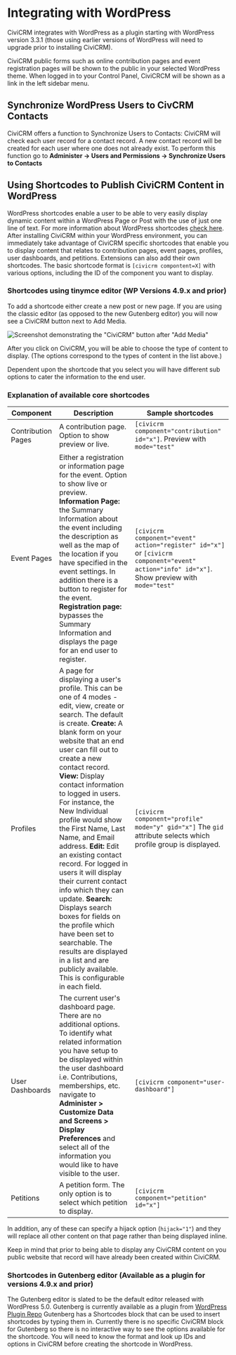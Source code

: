 # Integrating with WordPress

CiviCRM integrates with WordPress as a plugin starting with WordPress version 3.3.1 (those using earlier versions of WordPress will need to upgrade prior to installing CiviCRM).

CiviCRM public forms such as online contribution pages and event registration pages will be shown to the public in your selected WordPress theme. When logged in to your Control Panel, CiviCRCM will be shown as a link in the left sidebar menu.

## Synchronize WordPress Users to CivCRM Contacts

CiviCRM offers a function to Synchronize Users to Contacts: CiviCRM will check each user record for a contact record. A new contact record will be created for each user where one does not already exist. To perform this function go to **Administer -> Users and Permissions -> Synchronize Users to Contacts**

## Using Shortcodes to Publish CiviCRM Content in WordPress

WordPress shortcodes enable a user to be able to very easily display dynamic content within a WordPress Page or Post with the use of just one line of text. For more information about WordPress shortcodes [check here](http://en.support.wordpress.com/category/shortcodes/). After installing CiviCRM within your WordPress environment, you can immediately take advantage of CiviCRM specific shortcodes that enable you to display content that relates to contribution pages, event pages, profiles, user dashboards, and petitions. Extensions can also add their own shortcodes. The basic shortcode format is `[civicrm compontent=X]` with various options, including the ID of the component you want to display.

### Shortcodes using tinymce editor (WP Versions 4.9.x and prior)

To add a shortcode either create a new post or new page. If you are using the classic editor (as opposed to the new Gutenberg editor) you will now see a CiviCRM button next to Add Media.

![Screenshot demonstrating the "CiviCRM" button after "Add Media"](img/wordpress_shortcode_insert.png)

After you click on CiviCRM, you will be able to choose the type of content to display. (The options correspond to the types of content in the list above.)

Dependent upon the shortcode that you select you will have different sub options to cater the information to the end user.

### Explanation of available core shortcodes

| Component | Description | Sample shortcodes |
| --- | --- | --- |
| Contribution Pages | A contribution page. Option to show preview or live. | `[civicrm component="contribution" id="x"]`. Preview with `mode="test"` |
| Event Pages | Either a registration or information page for the event. Option to show live or preview. **Information Page:** the Summary Information about the event including the description as well as the map of the location if you have specified in the event settings. In addition there is a button to register for the event. **Registration page:** bypasses the Summary Information and displays the page for an end user to register. | `[civicrm component="event" action="register" id="x"]` or `[civicrm component="event" action="info" id="x"]`. Show preview with `mode="test"` |
| Profiles | A page for displaying a user's profile. This can be one of 4 modes - edit, view, create or search. The default is create. **Create:** A blank form on your website that an end user can fill out to create a new contact record. **View:** Display contact information to logged in users. For instance, the New Individual profile would show the First Name, Last Name, and Email address. **Edit:** Edit an existing contact record. For logged in users it will display their current contact info which they can update. **Search:** Displays search boxes for fields on the profile which have been set to searchable. The results are displayed in a list and are publicly available. This is configurable in each field.| `[civicrm component="profile" mode="y" gid="x"]` The `gid` attribute selects which profile group is displayed. |
| User Dashboards | The current user's dashboard page. There are no additional options. To identify what related information you have setup to be displayed within the user dashboard i.e. Contributions, memberships, etc. navigate to **Administer > Customize Data and Screens > Display Preferences** and select all of the information you would like to have visible to the user. | `[civicrm component="user-dashboard"]` |
| Petitions | A petition form. The only option is to select which petition to display. | `[civicrm component="petition" id="x"]` |

In addition, any of these can specify a hijack option (`hijack="1"`) and they will replace all other content on that page rather than being displayed inline.

Keep in mind that prior to being able to display any CiviCRM content on you public website that record will have already been created within CiviCRM.

### Shortcodes in Gutenberg editor (Available as a plugin for versions 4.9.x and prior)

The Gutenberg editor is slated to be the default editor released with WordPress 5.0. Gutenberg is currently available as a plugin from [WordPress Plugin Repo](https://wordpress.org/plugins/gutenberg) Gutenberg has a Shortcodes block that can be used to insert shortcodes by typing them in. Currently there is no specific CiviCRM block for Gutenberg so there is no interactive way to see the options available for the shortcode. You will need to know the format and look up IDs and options in CiviCRM before creating the shortcode in WordPress.
